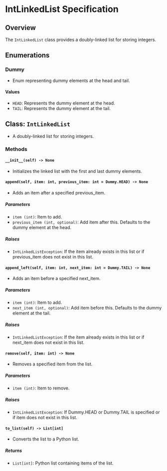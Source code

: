 # IntLinkedList Specification

## Overview
The `IntLinkedList` class provides a doubly-linked list for storing integers.

## Enumerations
### Dummy
- Enum representing dummy elements at the head and tail.
#### Values
- `HEAD`: Represents the dummy element at the head.
- `TAIL`: Represents the dummy element at the tail.

## Class: `IntLinkedList`
- A doubly-linked list for storing integers.

### Methods
#### `__init__(self) -> None`
- Initializes the linked list with the first and last dummy elements.

#### `append(self, item: int, previous_item: int = Dummy.HEAD) -> None`
- Adds an item after a specified previous_item.
##### Parameters
- `item (int)`: Item to add.
- `previous_item (int, optional)`: Add item after this. Defaults to the dummy element at the head.
##### Raises
- `IntLinkedListException`: If the item already exists in this list or if previous_item does not exist in this list.

#### `append_left(self, item: int, next_item: int = Dummy.TAIL) -> None`
- Adds an item before a specified next_item.
##### Parameters
- `item (int)`: Item to add.
- `next_item (int, optional)`: Add item before this. Defaults to the dummy element at the tail.
##### Raises
- `IntLinkedListException`: If the item already exists in this list or if next_item does not exist in this list.

#### `remove(self, item: int) -> None`
- Removes a specified item from the list.
##### Parameters
- `item (int)`: Item to remove.
##### Raises
- `IntLinkedListException`: If Dummy.HEAD or Dummy.TAIL is specified or if item does not exist in this list.

#### `to_list(self) -> List[int]`
- Converts the list to a Python list.
##### Returns
- `List[int]`: Python list containing items of the list.
